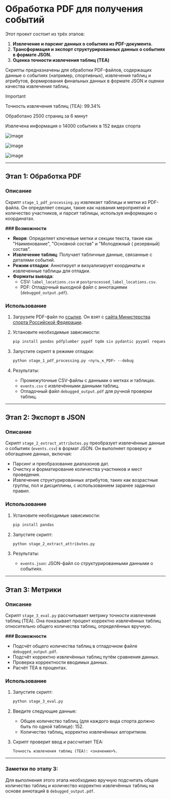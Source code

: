 # Обработка PDF для получения событий

Этот проект состоит из трёх этапов:

1. **Извлечение и парсинг данных о событиях из PDF-документа.**
2. **Трансформация и экспорт структурированных данных о событиях в формате JSON.**
3. **Оценка точности извлечения таблиц (TEA)**

Скрипты предназначены для обработки PDF-файлов, содержащих данные о событиях (например, спортивных), извлечения таблиц и
атрибутов, формирования финальных данных в формате JSON и оценки качества извлечения таблиц.

> [!IMPORTANT]
> Точность извлечения таблиц (TEA): 99.34%
>
> Обработано 2500 страниц за 6 минут
>
> Извлечена информация о 14000 событиях в 152 видах спорта

![image](https://github.com/user-attachments/assets/3c133607-0b72-4c34-9f74-93942c97a7fc)

![image](https://github.com/user-attachments/assets/ec7fd15b-8a90-4580-859d-1e4ea663668d)

![image](https://github.com/user-attachments/assets/fb0b8b46-e557-4878-8113-2c8add262b96)

---

## Этап 1: Обработка PDF

### Описание

Скрипт `stage_1_pdf_processing.py` извлекает таблицы и метки из PDF-файла. Он определяет секции, такие как названия
мероприятий и количество участников, и парсит таблицы, используя информацию о координатах.

**### Возможности**

- **Якоря**: Определяет ключевые метки и секции текста, такие как "Наименование", "Основной состав" и "Молодежный (
  резервный) состав".
- **Извлечение таблиц**: Получает табличные данные, связанные с деталями событий.
- **Режим отладки**: Аннотирует и визуализирует координаты и извлеченные таблицы для отладки.
- **Форматы вывода**:
    - CSV: `label_locations.csv` и `postprocessed_label_locations.csv`.
    - PDF: Отладочный выходной файл с аннотациями (`debugged_output.pdf`).

### Использование

1. Загрузите PDF-файл
   по [ссылке](https://storage.minsport.gov.ru/cms-uploads/cms/II_chast_EKP_2024_14_11_24_65c6deea36.pdf).
   Он взят с [сайта Министерства спорта Российской Федерации](https://minsport.gov.ru/).
2. Установите необходимые зависимости:
   ```bash
   pip install pandas pdfplumber pypdf tqdm six pydantic pyyaml requests fake_headers beautifulsoup4
   ```
3. Запустите скрипт в режиме отладки:
   ```bash
   python stage_1_pdf_processing.py <путь_к_PDF> --debug
   ```

4. Результаты:
    - Промежуточные CSV-файлы с данными о метках и таблицах.
    - `events.csv` с извлечёнными данными таблиц.
    - Отладочный файл `debugged_output.pdf` для ручной проверки таблиц.

---

## Этап 2: Экспорт в JSON

### Описание

Скрипт `stage_2_extract_attributes.py` преобразует извлечённые данные о событиях (`events.csv`) в формат JSON.
Он выполняет проверку и обогащение данных, включая:

- Парсинг и преобразование диапазонов дат.
- Очистку и форматирование количества участников и мест проведения.
- Извлечение структурированных атрибутов, таких как возрастные группы, пол и дисциплины, с использованием заранее
  заданных правил.

### Использование

1. Установите необходимые зависимости:
   ```bash
   pip install pandas
   ```

2. Запустите скрипт:
   ```bash
   python stage_2_extract_attributes.py
   ```

3. Результаты:
    - `events.json`: JSON-файл со структурированными данными о событиях.

---

## Этап 3: Метрики

### Описание

Скрипт `stage_3_eval.py` рассчитывает метрику точности извлечения таблиц (TEA). Она показывает процент корректно
извлечённых таблиц относительно общего количества таблиц, определённых вручную.

**### Возможности**

- Подсчёт общего количества таблиц в отладочном файле `debugged_output.pdf`.
- Подсчёт корректно извлечённых таблиц путём сравнения данных.
- Проверка корректности вводимых данных.
- Расчёт TEA в процентах.

### Использование

1. Запустите скрипт:
   ```bash
   python stage_3_eval.py
   ```

2. Введите следующие данные:
    - Общее количество таблиц (для каждого вида спорта должно быть по одной таблице): 152.
    - Количество таблиц, корректно извлечённых алгоритмом.

3. Скрипт проверит ввод и рассчитает TEA:
   ```
   Точность извлечения таблиц (TEA): <значение>%.
   ```

---

### Заметки по этапу 3:

Для выполнения этого этапа необходимо вручную подсчитать общее количество таблиц и количество корректно извлечённых
таблиц на основе аннотаций в `debugged_output.pdf`.
